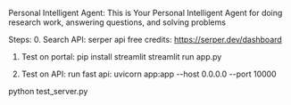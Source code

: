 Personal Intelligent Agent: This is Your Personal Intelligent Agent for doing research work, answering questions, and solving problems

Steps: 
0. Search API:
serper api free credits:
https://serper.dev/dashboard

1. Test on portal:
pip install streamlit
streamlit run app.py


2. Test on API:
run fast api:
uvicorn app:app --host 0.0.0.0 --port 10000

python test_server.py